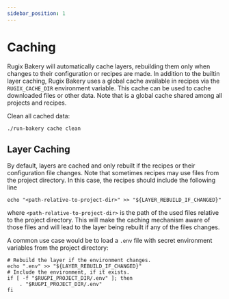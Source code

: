 ```yaml
---
sidebar_position: 1
---
```


# Caching

Rugix Bakery will automatically cache layers, rebuilding them only when changes to their configuration or recipes are made. In addition to the builtin layer caching, Rugix Bakery uses a global cache available in recipes via the `RUGIX_CACHE_DIR` environment variable. This cache can be used to cache downloaded files or other data. Note that is a global cache shared among all projects and recipes.

Clean all cached data:

```
./run-bakery cache clean
```

## Layer Caching

By default, layers are cached and only rebuilt if the recipes or their configuration file changes.
Note that sometimes recipes may use files from the project directory.
In this case, the recipes should include the following line

```shell
echo "<path-relative-to-project-dir>" >> "${LAYER_REBUILD_IF_CHANGED}"
```

where `<path-relative-to-project-dir>` is the path of the used files relative to the project directory.
This will make the caching mechanism aware of those files and will lead to the layer being rebuilt if any of the files changes.

A common use case would be to load a `.env` file with secret environment variables from the project directory:

```shell
# Rebuild the layer if the environment changes.
echo ".env" >> "${LAYER_REBUILD_IF_CHANGED}"
# Include the environment, if it exists.
if [ -f "$RUGPI_PROJECT_DIR/.env" ]; then
    . "$RUGPI_PROJECT_DIR/.env"
fi
```